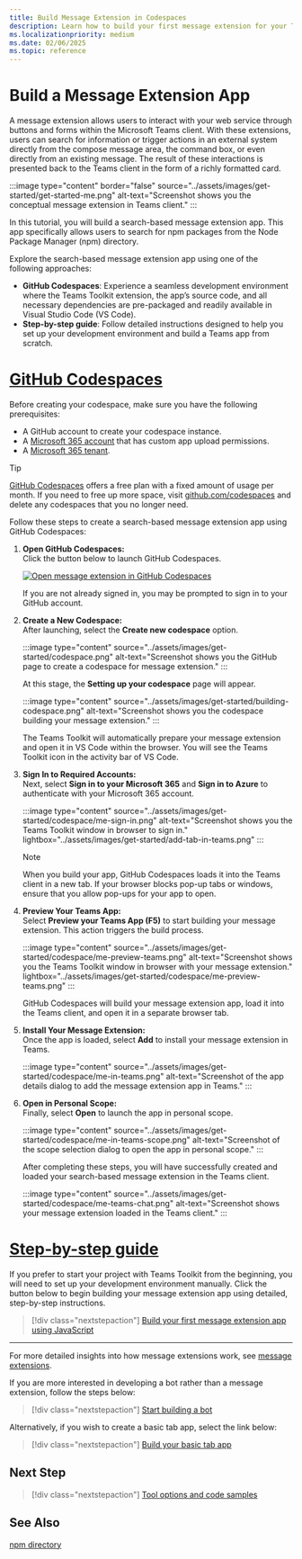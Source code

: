 ```yaml
---
title: Build Message Extension in Codespaces
description: Learn how to build your first message extension for your Teams app with the help of GitHub Codespaces that opens Toolkit extension and step-by-step guides.
ms.localizationpriority: medium
ms.date: 02/06/2025
ms.topic: reference
---
```


# Build a Message Extension App

A message extension allows users to interact with your web service through buttons and forms within the Microsoft Teams client. With these extensions, users can search for information or trigger actions in an external system directly from the compose message area, the command box, or even directly from an existing message. The result of these interactions is presented back to the Teams client in the form of a richly formatted card.

:::image type="content" border="false" source="../assets/images/get-started/get-started-me.png" alt-text="Screenshot shows you the conceptual message extension in Teams client." :::

In this tutorial, you will build a search-based message extension app. This app specifically allows users to search for npm packages from the Node Package Manager (npm) directory.

Explore the search-based message extension app using one of the following approaches:

- **GitHub Codespaces**: Experience a seamless development environment where the Teams Toolkit extension, the app’s source code, and all necessary dependencies are pre-packaged and readily available in Visual Studio Code (VS Code).
- **Step-by-step guide**: Follow detailed instructions designed to help you set up your development environment and build a Teams app from scratch.

# [GitHub Codespaces](#tab/teamstoolkitcodespaces)

Before creating your codespace, make sure you have the following prerequisites:

- A GitHub account to create your codespace instance.
- A [Microsoft 365 account](https://developer.microsoft.com/microsoft-365/dev-program) that has custom app upload permissions.
- A [Microsoft 365 tenant](../concepts/build-and-test/prepare-your-o365-tenant.md).

> [!TIP]
> [GitHub Codespaces](https://github.com/features/codespaces) offers a free plan with a fixed amount of usage per month. If you need to free up more space, visit [github.com/codespaces](https://github.com/codespaces) and delete any codespaces that you no longer need.

Follow these steps to create a search-based message extension app using GitHub Codespaces:

1. **Open GitHub Codespaces:**  
   Click the button below to launch GitHub Codespaces.

   <a href="https://github.com/codespaces/new?hide_repo_select=true&ref=v3&repo=348288141&machine=basicLinux32gb&location=WestUs2&devcontainer_path=.devcontainer%2Fnpm-search-message-extension-codespaces%2Fdevcontainer.json&resume=1" target="_blank"><img src="https://github.com/codespaces/badge.svg" alt="Open message extension in GitHub Codespaces"></a>

   If you are not already signed in, you may be prompted to sign in to your GitHub account.

2. **Create a New Codespace:**  
   After launching, select the **Create new codespace** option.

   :::image type="content" source="../assets/images/get-started/codespace.png" alt-text="Screenshot shows you the GitHub page to create a codespace for message extension." :::

   At this stage, the **Setting up your codespace** page will appear.

   :::image type="content" source="../assets/images/get-started/building-codespace.png" alt-text="Screenshot shows you the codespace building your message extension." :::

   The Teams Toolkit will automatically prepare your message extension and open it in VS Code within the browser. You will see the Teams Toolkit icon in the activity bar of VS Code.

3. **Sign In to Required Accounts:**  
   Next, select **Sign in to your Microsoft 365** and **Sign in to Azure** to authenticate with your Microsoft 365 account.

   :::image type="content" source="../assets/images/get-started/codespace/me-sign-in.png" alt-text="Screenshot shows you the Teams Toolkit window in browser to sign in." lightbox="../assets/images/get-started/add-tab-in-teams.png" :::

   > [!NOTE]
   >
   > When you build your app, GitHub Codespaces loads it into the Teams client in a new tab. If your browser blocks pop-up tabs or windows, ensure that you allow pop-ups for your app to open.

4. **Preview Your Teams App:**  
   Select **Preview your Teams App (F5)** to start building your message extension. This action triggers the build process.

   :::image type="content" source="../assets/images/get-started/codespace/me-preview-teams.png" alt-text="Screenshot shows you the Teams Toolkit window in browser with your message extension." lightbox="../assets/images/get-started/codespace/me-preview-teams.png" :::

   GitHub Codespaces will build your message extension app, load it into the Teams client, and open it in a separate browser tab.

5. **Install Your Message Extension:**  
   Once the app is loaded, select **Add** to install your message extension in Teams.

   :::image type="content" source="../assets/images/get-started/codespace/me-in-teams.png" alt-text="Screenshot of the app details dialog to add the message extension app in Teams." :::

6. **Open in Personal Scope:**  
   Finally, select **Open** to launch the app in personal scope.

   :::image type="content" source="../assets/images/get-started/codespace/me-in-teams-scope.png" alt-text="Screenshot of the scope selection dialog to open the app in personal scope." :::

   After completing these steps, you will have successfully created and loaded your search-based message extension in the Teams client.

   :::image type="content" source="../assets/images/get-started/codespace/me-teams-chat.png" alt-text="Screenshot shows your message extension loaded in the Teams client." :::

# [Step-by-step guide](#tab/step-by-step-guide)

If you prefer to start your project with Teams Toolkit from the beginning, you will need to set up your development environment manually. Click the button below to begin building your message extension app using detailed, step-by-step instructions.

> [!div class="nextstepaction"]
> [Build your first message extension app using JavaScript](../sbs-gs-msgext.yml)

---

For more detailed insights into how message extensions work, see [message extensions](../messaging-extensions/what-are-messaging-extensions.md).

If you are more interested in developing a bot rather than a message extension, follow the steps below:

> [!div class="nextstepaction"]
> [Start building a bot](build-notification-bot.md)

Alternatively, if you wish to create a basic tab app, select the link below:

> [!div class="nextstepaction"]
> [Build your basic tab app](build-basic-tab-app.md)

## Next Step

> [!div class="nextstepaction"]
> [Tool options and code samples](tool-options-and-code-samples.md)

## See Also

[npm directory](https://www.npmjs.com/)